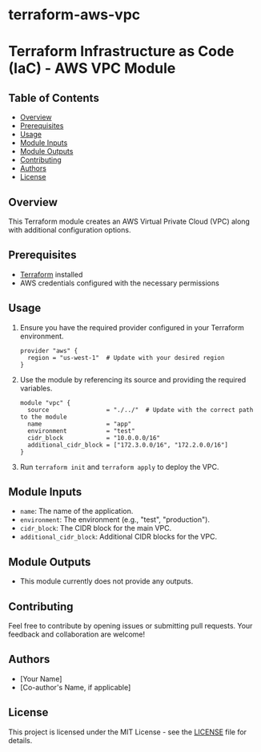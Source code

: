 # terraform-aws-vpc
# Terraform Infrastructure as Code (IaC) - AWS VPC Module

## Table of Contents
- [Overview](#overview)
- [Prerequisites](#prerequisites)
- [Usage](#usage)
- [Module Inputs](#module-inputs)
- [Module Outputs](#module-outputs)
- [Contributing](#contributing)
- [Authors](#authors)
- [License](#license)

## Overview
This Terraform module creates an AWS Virtual Private Cloud (VPC) along with additional configuration options.

## Prerequisites
- [Terraform](https://www.terraform.io/downloads.html) installed
- AWS credentials configured with the necessary permissions

## Usage

1. Ensure you have the required provider configured in your Terraform environment.

    ```hcl
    provider "aws" {
      region = "us-west-1"  # Update with your desired region
    }
    ```

2. Use the module by referencing its source and providing the required variables.

    ```hcl
    module "vpc" {
      source                = "./../"  # Update with the correct path to the module
      name                  = "app"
      environment           = "test"
      cidr_block            = "10.0.0.0/16"
      additional_cidr_block = ["172.3.0.0/16", "172.2.0.0/16"]
    }
    ```

3. Run `terraform init` and `terraform apply` to deploy the VPC.

## Module Inputs

- `name`: The name of the application.
- `environment`: The environment (e.g., "test", "production").
- `cidr_block`: The CIDR block for the main VPC.
- `additional_cidr_block`: Additional CIDR blocks for the VPC.

## Module Outputs

- This module currently does not provide any outputs.

## Contributing
Feel free to contribute by opening issues or submitting pull requests. Your feedback and collaboration are welcome!

## Authors
- [Your Name]
- [Co-author's Name, if applicable]

## License
This project is licensed under the MIT License - see the [LICENSE](https://github.com/opz0/terraform-aws-vpc/blob/readme/LICENSE) file for details.

